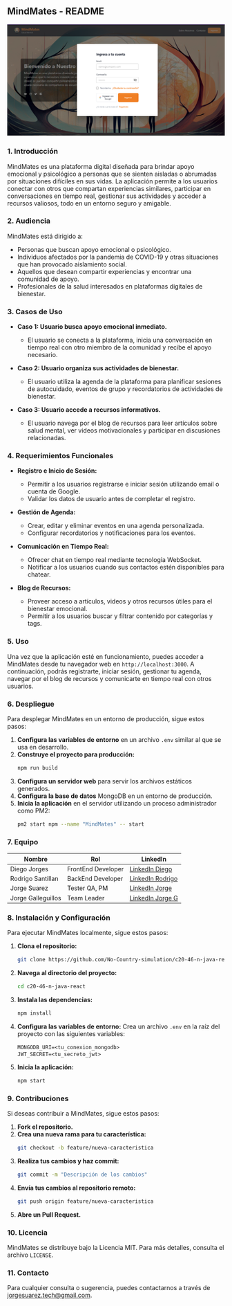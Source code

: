 
## MindMates - README

![MindMates Logo](https://github.com/No-Country-simulation/c20-46-n-java-react/blob/main/Frontend/src/assets/screenshots/mindmates-login.png)  

### 1. **Introducción**
MindMates es una plataforma digital diseñada para brindar apoyo emocional y psicológico a personas que se sienten aisladas o abrumadas por situaciones difíciles en sus vidas. La aplicación permite a los usuarios conectar con otros que compartan experiencias similares, participar en conversaciones en tiempo real, gestionar sus actividades y acceder a recursos valiosos, todo en un entorno seguro y amigable.

### 2. **Audiencia**
MindMates está dirigido a:
- Personas que buscan apoyo emocional o psicológico.
- Individuos afectados por la pandemia de COVID-19 y otras situaciones que han provocado aislamiento social.
- Aquellos que desean compartir experiencias y encontrar una comunidad de apoyo.
- Profesionales de la salud interesados en plataformas digitales de bienestar.

### 3. **Casos de Uso**
- **Caso 1: Usuario busca apoyo emocional inmediato.**
  - El usuario se conecta a la plataforma, inicia una conversación en tiempo real con otro miembro de la comunidad y recibe el apoyo necesario.
  
- **Caso 2: Usuario organiza sus actividades de bienestar.**
  - El usuario utiliza la agenda de la plataforma para planificar sesiones de autocuidado, eventos de grupo y recordatorios de actividades de bienestar.
  
- **Caso 3: Usuario accede a recursos informativos.**
  - El usuario navega por el blog de recursos para leer artículos sobre salud mental, ver videos motivacionales y participar en discusiones relacionadas.

### 4. **Requerimientos Funcionales**
- **Registro e Inicio de Sesión:**
  - Permitir a los usuarios registrarse e iniciar sesión utilizando email o cuenta de Google.
  - Validar los datos de usuario antes de completar el registro.

- **Gestión de Agenda:**
  - Crear, editar y eliminar eventos en una agenda personalizada.
  - Configurar recordatorios y notificaciones para los eventos.

- **Comunicación en Tiempo Real:**
  - Ofrecer chat en tiempo real mediante tecnología WebSocket.
  - Notificar a los usuarios cuando sus contactos estén disponibles para chatear.

- **Blog de Recursos:**
  - Proveer acceso a artículos, videos y otros recursos útiles para el bienestar emocional.
  - Permitir a los usuarios buscar y filtrar contenido por categorías y tags.

### 5. **Uso**
Una vez que la aplicación esté en funcionamiento, puedes acceder a MindMates desde tu navegador web en `http://localhost:3000`. A continuación, podrás registrarte, iniciar sesión, gestionar tu agenda, navegar por el blog de recursos y comunicarte en tiempo real con otros usuarios.

### 6. **Despliegue**
Para desplegar MindMates en un entorno de producción, sigue estos pasos:

1. **Configura las variables de entorno** en un archivo `.env` similar al que se usa en desarrollo.
2. **Construye el proyecto para producción:**
   ```bash
   npm run build
   ```
3. **Configura un servidor web** para servir los archivos estáticos generados.
4. **Configura la base de datos** MongoDB en un entorno de producción.
5. **Inicia la aplicación** en el servidor utilizando un proceso administrador como PM2:
   ```bash
   pm2 start npm --name "MindMates" -- start
   ```

### 7. **Equipo**
| Nombre                      | Rol                   | LinkedIn                                           |
|-----------------------------|-----------------------|---------------------------------------------------|
| Diego Jorges                 | FrontEnd Developer    | [LinkedIn Diego](https://www.linkedin.com/in/diegojorges)        |
| Rodrigo Santillan            | BackEnd Developer     | [LinkedIn Rodrigo](https://www.linkedin.com/in/rodrigosantillan) |
| Jorge Suarez                 | Tester QA, PM         | [LinkedIn Jorge](https://www.linkedin.com/in/jorgesuareztech)    |
| Jorge Galleguillos           | Team Leader            | [LinkedIn Jorge G](https://www.linkedin.com/in/jorgeg)           |

### 8. **Instalación y Configuración**
Para ejecutar MindMates localmente, sigue estos pasos:

1. **Clona el repositorio:**
   ```bash
   git clone https://github.com/No-Country-simulation/c20-46-n-java-react.git
   ```
   
2. **Navega al directorio del proyecto:**
   ```bash
   cd c20-46-n-java-react
   ```

3. **Instala las dependencias:**
   ```bash
   npm install
   ```

4. **Configura las variables de entorno:**
   Crea un archivo `.env` en la raíz del proyecto con las siguientes variables:
   ```plaintext
   MONGODB_URI=<tu_conexion_mongodb>
   JWT_SECRET=<tu_secreto_jwt>
   ```

5. **Inicia la aplicación:**
   ```bash
   npm start
   ```

### 9. **Contribuciones**
Si deseas contribuir a MindMates, sigue estos pasos:

1. **Fork el repositorio.**
2. **Crea una nueva rama para tu característica:**
   ```bash
   git checkout -b feature/nueva-caracteristica
   ```
3. **Realiza tus cambios y haz commit:**
   ```bash
   git commit -m "Descripción de los cambios"
   ```
4. **Envía tus cambios al repositorio remoto:**
   ```bash
   git push origin feature/nueva-caracteristica
   ```
5. **Abre un Pull Request.**

### 10. **Licencia**
MindMates se distribuye bajo la Licencia MIT. Para más detalles, consulta el archivo `LICENSE`.

### 11. **Contacto**
Para cualquier consulta o sugerencia, puedes contactarnos a través de [jorgesuarez.tech@gmail.com](mailto:jorgesuarez.tech@gmail.com).

